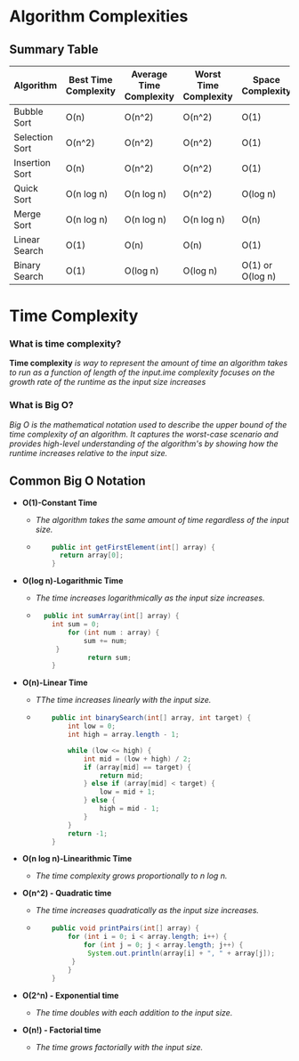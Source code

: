 # Algorithm Complexities

## Summary Table

| Algorithm      | Best Time Complexity | Average Time Complexity | Worst Time Complexity | Space Complexity |
| -------------- | -------------------- | ----------------------- | --------------------- | ---------------- |
| Bubble Sort    | O(n)                 | O(n^2)                  | O(n^2)                | O(1)             |
| Selection Sort | O(n^2)               | O(n^2)                  | O(n^2)                | O(1)             |
| Insertion Sort | O(n)                 | O(n^2)                  | O(n^2)                | O(1)             |
| Quick Sort     | O(n log n)           | O(n log n)              | O(n^2)                | O(log n)         |
| Merge Sort     | O(n log n)           | O(n log n)              | O(n log n)            | O(n)             |
| Linear Search  | O(1)                 | O(n)                    | O(n)                  | O(1)             |
| Binary Search  | O(1)                 | O(log n)                | O(log n)              | O(1) or O(log n) |

# Time Complexity

### What is time complexity?

**Time complexity** _is way to represent the amount of time an algorithm takes to run as a function of length of the input.ime complexity focuses on the growth rate of the runtime as the input size increases_

### What is Big O?

_Big O is the mathematical notation used to describe the upper bound of the time complexity of an algorithm. It captures the worst-case scenario and provides high-level understanding of the algorithm's by showing how the runtime increases relative to the input size._

## Common Big O Notation

- **O(1)-Constant Time**

  - _The algorithm takes the same amount of time regardless of the input size._
  - ```java
        public int getFirstElement(int[] array) {
          return array[0];
        }

    ```

- **O(log n)-Logarithmic Time**

  - _The time increases logarithmically as the input size increases._
  - ```java
      public int sumArray(int[] array) {
        int sum = 0;
            for (int num : array) {
                sum += num;
         }
                 return sum;
        }
    ```

- **O(n)-Linear Time**

  - _TThe time increases linearly with the input size._
  - ```java
        public int binarySearch(int[] array, int target) {
            int low = 0;
            int high = array.length - 1;

            while (low <= high) {
                int mid = (low + high) / 2;
                if (array[mid] == target) {
                    return mid;
                } else if (array[mid] < target) {
                    low = mid + 1;
                } else {
                    high = mid - 1;
                }
            }
            return -1;
        }

    ```

- **O(n log n)-Linearithmic Time**

  - _The time complexity grows proportionally to n log n._

- **O(n^2) - Quadratic time**

  - _The time increases quadratically as the input size increases._
  - ```java
        public void printPairs(int[] array) {
            for (int i = 0; i < array.length; i++) {
                for (int j = 0; j < array.length; j++) {
                 System.out.println(array[i] + ", " + array[j]);
             }
            }
        }

    ```

- **O(2^n) - Exponential time**

  - _The time doubles with each addition to the input size._

- **O(n!) - Factorial time**

  - _The time grows factorially with the input size._
